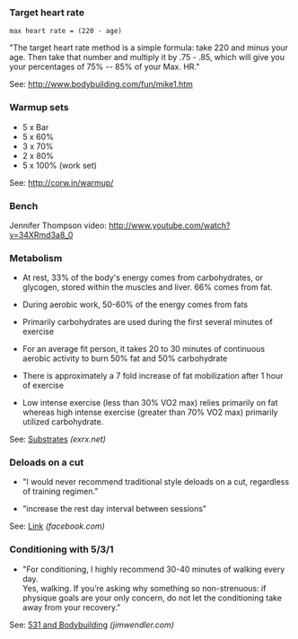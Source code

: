 ### Target heart rate

    max heart rate = (220 - age)

"The target heart rate method is a simple formula: take 220 and minus your age.
Then take that number and multiply it by .75 - .85, which will give you your
percentages of 75% -- 85% of your Max. HR."

See: <http://www.bodybuilding.com/fun/mike1.htm>

### Warmup sets

- 5 x Bar
- 5 x 60%
- 3 x 70%
- 2 x 80%
- 5 x 100% (work set)

See: <http://corw.in/warmup/>

### Bench

Jennifer Thompson video: <http://www.youtube.com/watch?v=34XRmd3a8_0>

### Metabolism

- At rest, 33% of the body's energy comes from carbohydrates, or glycogen,
  stored within the muscles and liver. 66% comes from fat.

- During aerobic work, 50-60% of the energy comes from fats

- Primarily carbohydrates are used during the first several minutes of exercise

- For an average fit person, it takes 20 to 30 minutes of continuous aerobic
  activity to burn 50% fat and 50% carbohydrate

- There is approximately a 7 fold increase of fat mobilization after 1 hour of
  exercise

- Low intense exercise (less than 30% VO2 max) relies primarily on fat whereas
  high intense exercise (greater than 70% VO2 max) primarily utilized
  carbohydrate.

See: [Substrates](http://www.exrx.net/Nutrition/Substrates.html) _(exrx.net)_

### Deloads on a cut

- "I would never recommend traditional style deloads on a cut, regardless of
  training regimen."

- "increase the rest day interval between sessions"

See: [Link](https://www.facebook.com/permalink.php?story_fbid=273265046115238&id=116211138487297&comment_id=1262284&offset=0&total_comments=34) _(facebook.com)_

### Conditioning with 5/3/1

- "For conditioning, I highly recommend 30-40 minutes of walking every day.  
  Yes, walking. If you’re asking why something so non-strenuous: if physique
  goals are your only concern, do not let the conditioning take away from your
  recovery."

See: [531 and Bodybuilding](http://www.jimwendler.com/2012/09/531-and-bodybuilding/) _(jimwendler.com)_
